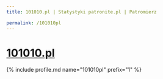 ```yaml
---
title: 101010.pl | Statystyki patronite.pl | Patromierz

permalink: /101010pl
---
```


# [101010.pl](https://patronite.pl/101010pl)

{% include profile.md name="101010pl" prefix="1" %}
